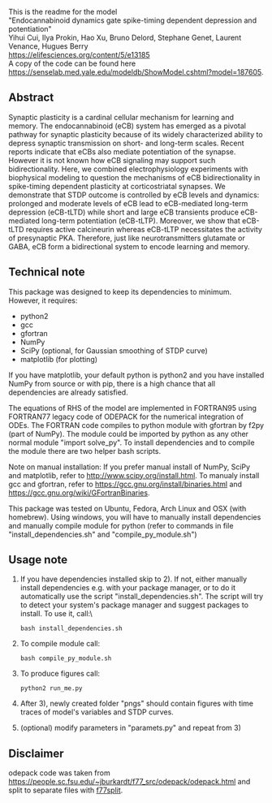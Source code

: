 This is the readme for the model
\
"Endocannabinoid dynamics gate spike-timing dependent depression and potentiation"
\
Yihui Cui, Ilya Prokin, Hao Xu, Bruno Delord, Stephane Genet, Laurent Venance, Hugues Berry
\
<https://elifesciences.org/content/5/e13185>
\
A copy of the code can be found here <https://senselab.med.yale.edu/modeldb/ShowModel.cshtml?model=187605>.


Abstract
-------------------

Synaptic plasticity is a cardinal cellular mechanism for learning and
memory. The endocannabinoid (eCB) system has emerged as a pivotal
pathway for synaptic plasticity because of its widely characterized
ability to depress synaptic transmission on short- and long-term scales.
Recent reports indicate that eCBs also mediate potentiation of the
synapse. However it is not known how eCB signaling may support such
bidirectionality. Here, we combined electrophysiology experiments with
biophysical modeling to question the mechanisms of eCB bidirectionality
in spike-timing dependent plasticity at corticostriatal synapses. We
demonstrate that STDP outcome is controlled by eCB levels and dynamics:
prolonged and moderate levels of eCB lead to eCB-mediated long-term
depression (eCB-tLTD) while short and large eCB transients produce
eCB-mediated long-term potentiation (eCB-tLTP). Moreover, we show that
eCB-tLTD requires active calcineurin whereas eCB-tLTP necessitates the
activity of presynaptic PKA. Therefore, just like neurotransmitters
glutamate or GABA, eCB form a bidirectional system to encode learning
and memory.


Technical note
-------------------

This package was designed to keep its dependencies to minimum.
However, it requires:

- python2
- gcc
- gfortran
- NumPy
- SciPy (optional, for Gaussian smoothing of STDP curve)
- matplotlib (for plotting)

If you have matplotlib, your default python is python2 and you have
installed NumPy from source or with pip, there is a high chance that all
dependencies are already satisfied.

The equations of RHS of the model are implemented in FORTRAN95 using
FORTRAN77 legacy code of ODEPACK for the numerical integration of ODEs.
The FORTRAN code compiles to python module with gfortran by f2py (part
of NumPy). The module could be imported by python as any
other normal module "import solve_py".
To install dependencies and to compile the module
there are two helper bash scripts.

Note on manual installation:
If you prefer manual install of NumPy, SciPy and matplotlib, refer to
<http://www.scipy.org/install.html>.
To manualy install gcc and gfortran, refer to
<https://gcc.gnu.org/install/binaries.html> and
<https://gcc.gnu.org/wiki/GFortranBinaries>.

This package was tested on Ubuntu, Fedora, Arch Linux and OSX (with
homebrew). Using windows, you will have to manually install
dependencies and manually compile module for python (refer to commands
in file "install_dependencies.sh" and "compile_py_module.sh")


Usage note
-------------------

1) If you have dependencies installed skip to 2). If not, either
manually install dependencies e.g. with your package manager, or to do it
automatically use the script "install_dependencies.sh". The script will
try to detect your system's package manager and suggest packages to
install. To use it, call:\

    ```{.sh}
    bash install_dependencies.sh
    ```

2) To compile module call:

    ```{.sh}
    bash compile_py_module.sh
    ```

3) To produce figures call:

    ```{.sh}
    python2 run_me.py
    ```

4) After 3), newly created folder "pngs" should contain figures with
time traces of model's variables and STDP curves.

5) (optional) modify parameters in "paramets.py" and repeat from 3)


Disclaimer
-------------------

odepack code was taken from <https://people.sc.fsu.edu/~jburkardt/f77_src/odepack/odepack.html> and split to separate files with [f77split](https://people.sc.fsu.edu/~jburkardt/c_src/f77split/f77split.html).
